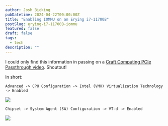 ```yaml
---
author: Josh Bicking
pubDatetime: 2024-04-22T00:00:00Z
title: "Enabling IOMMU on an Erying i7-11700B"
postSlug: erying-i7-11700B-iommu
featured: false
draft: false
tags:
  - tech
description: ""
---
```


I could only find this information in passing on a [Craft Computing PCIe Passthrough video](https://youtu.be/_hOBAGKLQkI?t=390). Shoutout!

In short:

`Advanced -> CPU Configuration -> Intel (VMX) Virtualization Technology -> Enabled`

![](/assets/erying-i7-11700B-iommu/vmx.jpg)

`Chipset -> System Agent (SA) Configuration -> VT-d -> Enabled`

![](/assets/erying-i7-11700B-iommu/vtd.jpg)

